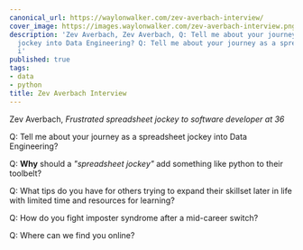 ```yaml
---
canonical_url: https://waylonwalker.com/zev-averbach-interview/
cover_image: https://images.waylonwalker.com/zev-averbach-interview.png
description: 'Zev Averbach, Zev Averbach, Q: Tell me about your journey as a spreadsheet
  jockey into Data Engineering? Q: Tell me about your journey as a spreadsheet jockey
  i'
published: true
tags:
- data
- python
title: Zev Averbach Interview
---
```


Zev Averbach, 
_Frustrated spreadsheet jockey to software developer at 36_

Q: Tell me about your journey as a spreadsheet jockey into Data Engineering?

Q: **Why** should a _"spreadsheet jockey"_ add something like python to their toolbelt?

Q: What tips do you have for others trying to expand their skillset later in life with limited time and resources for learning?

Q: How do you fight imposter syndrome after a mid-career switch?

Q: Where can we find you online?